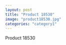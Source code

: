 ```yaml
---
layout: post
title: "Product 18530"
image: "product18530.jpg"
categories: "category1"
---
```

Product 18530
